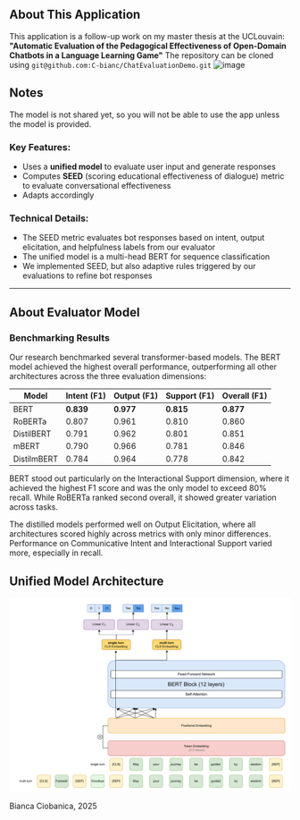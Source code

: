 ## About This Application

This application is a follow-up work on my master thesis at the UCLouvain:
**"Automatic Evaluation of the Pedagogical Effectiveness of Open-Domain Chatbots in a Language Learning Game"**
The repository can be cloned using `git@github.com:C-bianc/ChatEvaluationDemo.git`
![image](https://github.com/user-attachments/assets/84e5eaa1-4a2e-4f17-a4ba-f6d85458dd19)


## Notes
The model is not shared yet, so you will not be able to use the app unless the model is provided.

### Key Features:
- Uses a **unified model** to evaluate user input and generate responses
- Computes **SEED** (scoring educational effectiveness of dialogue) metric to evaluate conversational effectiveness
- Adapts accordingly


### Technical Details:
- The SEED metric evaluates bot responses based on intent, output elicitation, and helpfulness labels from our evaluator
- The unified model is a multi-head BERT for sequence classification
- We implemented SEED, but also adaptive rules triggered by our evaluations to refine bot responses

___

## About Evaluator Model

### Benchmarking Results

Our research benchmarked several transformer-based models. The BERT model achieved the highest overall performance, outperforming all other architectures across the three evaluation dimensions:

| **Model** | **Intent (F1)** | **Output (F1)** | **Support (F1)** | **Overall (F1)** |
|-----------|----------------|-----------------|-------------------|------------------|
| BERT      | **0.839**      | **0.977**       | **0.815**         | **0.877**        |
| RoBERTa   | 0.807          | 0.961           | 0.810             | 0.860            |
| DistilBERT| 0.791          | 0.962           | 0.801             | 0.851            |
| mBERT     | 0.790          | 0.966           | 0.781             | 0.846            |
| DistilmBERT| 0.784         | 0.964           | 0.778             | 0.842            |

BERT stood out particularly on the Interactional Support dimension, where it achieved the highest F1 score and was the only model to exceed 80% recall. While RoBERTa ranked second overall, it showed greater variation across tasks.

The distilled models performed well on Output Elicitation, where all architectures scored highly across metrics with only minor differences. Performance on Communicative Intent and Interactional Support varied more, especially in recall.

## Unified Model Architecture
![Unified Model Architecture](app/assets/bert_unified.drawio.png)

Bianca Ciobanica, 2025
